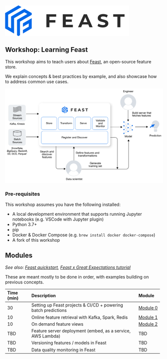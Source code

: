 ![](images/feast_logo.png)
## Workshop: Learning Feast

This workshop aims to teach users about [Feast](http://feast.dev), an open-source feature store. 

We explain concepts & best practices by example, and also showcase how to address common use cases.

<img src="images/hero.png" width=600 style="padding: 5px; background-color: white">

### Pre-requisites
This workshop assumes you have the following installed:
- A local development environment that supports running Jupyter notebooks (e.g. VSCode with Jupyter plugin)
- Python 3.7+
- pip
- Docker & Docker Compose (e.g. `brew install docker docker-compose`)
- A fork of this workshop

## Modules
*See also: [Feast quickstart](https://docs.feast.dev/getting-started/quickstart), [Feast x Great Expectations tutorial](https://docs.feast.dev/tutorials/validating-historical-features)*

These are meant mostly to be done in order, with examples building on previous concepts.

| Time (min) | Description                                                    | Module&nbsp;&nbsp;&nbsp;       |
| :--------- | :------------------------------------------------------------- | ------------------------------ |
| 30         | Setting up Feast projects & CI/CD + powering batch predictions | [Module 0](module_0/README.md) |
| 10         | Online feature retrieval with Kafka, Spark, Redis              | [Module 1](module_1/README.md) |
| 10         | On demand feature views                                        | [Module 2](module_2/README.md) |
| TBD        | Feature server deployment (embed, as a service, AWS Lambda)    | TBD                            |
| TBD        | Versioning features / models in Feast                          | TBD                            |
| TBD        | Data quality monitoring in Feast                               | TBD                            |

